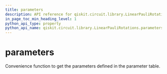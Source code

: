 ```yaml
---
title: parameters
description: API reference for qiskit.circuit.library.LinearPauliRotations.parameters
in_page_toc_min_heading_level: 1
python_api_type: property
python_api_name: qiskit.circuit.library.LinearPauliRotations.parameters
---
```


# parameters

Convenience function to get the parameters defined in the parameter table.

